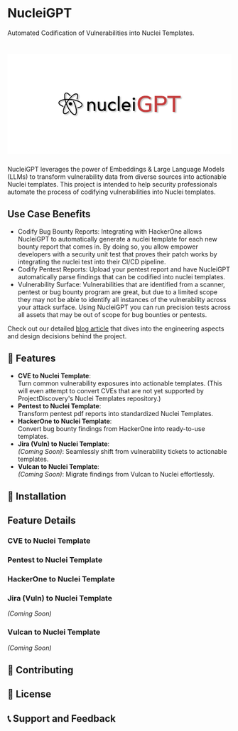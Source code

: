 NucleiGPT
=========
Automated Codification of Vulnerabilities into Nuclei Templates.

<h1 align="center">
	<img src="https://github.com/nicholasaleks/NucleiGPT/blob/master/imgs/nucleiGPT-banner.png?raw=true" alt="NucleiGPT"/>
	<br>
</h1>

NucleiGPT leverages the power of Embeddings & Large Language Models (LLMs) to transform vulnerability data from diverse sources into actionable Nuclei templates. This project is intended to help security professionals automate the process of codifying vulnerabilities into Nuclei templates.

## Use Case Benefits
- Codify Bug Bounty Reports: Integrating with HackerOne allows NucleiGPT to automatically generate a nuclei template for each new bounty report that comes in. By doing so, you allow empower developers with a security unit test that proves their patch works by integrating the nuclei test into their CI/CD pipeline.
- Codify Pentest Reports: Upload your pentest report and have NucleiGPT automatically parse findings that can be codified into nuclei templates.
- Vulnerability Surface: Vulnerabilities that are identified from a scanner, pentest or bug bounty program are great, but due to a limited scope they may not be able to identify all instances of the vulnerability across your attack surface. Using NucleiGPT you can run precision tests across all assets that may be out of scope for bug bounties or pentests.

Check out our detailed [blog article](https://www.asec.io/blog/nucleiGPT-automated-vulnerability-codification) that dives into the engineering aspects and design decisions behind the project.


## 🌟 Features

- **CVE to Nuclei Template**: \
Turn common vulnerability exposures into actionable templates. (This will even attempt to convert CVEs that are not yet supported by ProjectDiscovery's Nuclei Templates repository.)
- **Pentest to Nuclei Template**: \
Transform pentest pdf reports into standardized Nuclei Templates.
- **HackerOne to Nuclei Template**: \
Convert bug bounty findings from HackerOne into ready-to-use templates.
- **Jira (Vuln) to Nuclei Template**: \
*(Coming Soon)*: Seamlessly shift from vulnerability tickets to actionable templates.
- **Vulcan to Nuclei Template**: \
*(Coming Soon)*: Migrate findings from Vulcan to Nuclei effortlessly.

## 🔧 Installation

## Feature Details

### CVE to Nuclei Template


### Pentest to Nuclei Template


### HackerOne to Nuclei Template


### Jira (Vuln) to Nuclei Template
*(Coming Soon)*  


### Vulcan to Nuclei Template
*(Coming Soon)*  

## 🤝 Contributing


## 📜 License


## 📞 Support and Feedback


